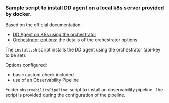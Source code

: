 ### Sample script to install DD agent on a local k8s server provided by docker.

Based on the official documentation:
- [DD Agent on K8s using the orchestrator](https://docs.datadoghq.com/containers/kubernetes/installation/?tab=datadogoperator)
- [Orchestrator options](https://github.com/DataDog/datadog-operator/blob/main/docs/configuration.v2alpha1.md): the details of the orchestrator options

The `install.sh` script installs the DD agent using the orchestrator (api-key to be set).

Options configured:
- basic custom check included
- use of an Observability Pipeline 


Folder `observabilityPipeline`: script to install an observability pipeline. The script is provided during the configuration of the pipeline.
